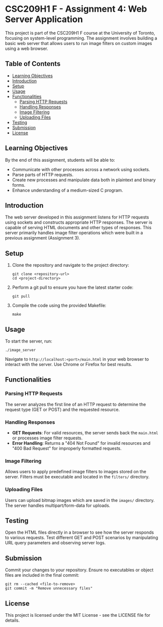 # CSC209H1 F - Assignment 4: Web Server Application

This project is part of the CSC209H1 F course at the University of Toronto, focusing on system-level programming. The assignment involves building a basic web server that allows users to run image filters on custom images using a web browser.

## Table of Contents
- [Learning Objectives](#learning-objectives)
- [Introduction](#introduction)
- [Setup](#setup)
- [Usage](#usage)
- [Functionalities](#functionalities)
  - [Parsing HTTP Requests](#parsing-http-requests)
  - [Handling Responses](#handling-responses)
  - [Image Filtering](#image-filtering)
  - [Uploading Files](#uploading-files)
- [Testing](#testing)
- [Submission](#submission)
- [License](#license)

## Learning Objectives

By the end of this assignment, students will be able to:
- Communicate with other processes across a network using sockets.
- Parse parts of HTTP requests.
- Create new processes and manipulate data both in plaintext and binary forms.
- Enhance understanding of a medium-sized C program.

## Introduction

The web server developed in this assignment listens for HTTP requests using sockets and constructs appropriate HTTP responses. The server is capable of serving HTML documents and other types of responses. This server primarily handles image filter operations which were built in a previous assignment (Assignment 3).

## Setup

1. Clone the repository and navigate to the project directory:
   ```
   git clone <repository-url>
   cd <project-directory>
   ```
2. Perform a git pull to ensure you have the latest starter code:
   ```
   git pull
   ```
3. Compile the code using the provided Makefile:
   ```
   make
   ```

## Usage

To start the server, run:
```
./image_server
```
Navigate to `http://localhost:<port>/main.html` in your web browser to interact with the server. Use Chrome or Firefox for best results.

## Functionalities

### Parsing HTTP Requests

The server analyzes the first line of an HTTP request to determine the request type (GET or POST) and the requested resource.

### Handling Responses

- **GET Requests**: For valid resources, the server sends back the `main.html` or processes image filter requests.
- **Error Handling**: Returns a "404 Not Found" for invalid resources and "400 Bad Request" for improperly formatted requests.

### Image Filtering

Allows users to apply predefined image filters to images stored on the server. Filters must be executable and located in the `filters/` directory.

### Uploading Files

Users can upload bitmap images which are saved in the `images/` directory. The server handles multipart/form-data for uploads.

## Testing

Open the HTML files directly in a browser to see how the server responds to various requests. Test different GET and POST scenarios by manipulating URL query parameters and observing server logs.

## Submission

Commit your changes to your repository. Ensure no executables or object files are included in the final commit:
```
git rm --cached <file-to-remove>
git commit -m "Remove unnecessary files"
```

## License

This project is licensed under the MIT License - see the LICENSE file for details.
